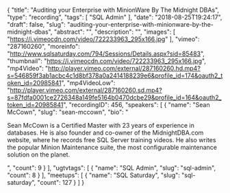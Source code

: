 {
  "title": "Auditing your Enterprise with MinionWare By The Midnight DBAs",
  "type": "recording",
  "tags": [
    "SQL Admin"
  ],
  "date": "2018-08-25T19:24:17",
  "draft": false,
  "slug": "auditing-your-enterprise-with-minionware-by-the-midnight-dbas",
  "abstract": "",
  "description": "",
  "images": [
    "https://i.vimeocdn.com/video/722233963_295x166.jpg"
  ],
  "vimeo": "287160260",
  "moreinfo": "http://www.sqlsaturday.com/794/Sessions/Details.aspx?sid=85483",
  "thumbnail": "https://i.vimeocdn.com/video/722233963_295x166.jpg",
  "mp4Video": "http://player.vimeo.com/external/287160260.hd.mp4?s=546859f3ab1acbc4c1d8bf378a0a2414188239e6&profile_id=174&oauth2_token_id=20985841",
  "mp4VideoLow": "http://player.vimeo.com/external/287160260.sd.mp4?s=87fdfa0001ce2726348a149fe5164b0470dcbe29&profile_id=164&oauth2_token_id=20985841",
  "recordingID": 456,
  "speakers": [
    {
      "name": "Sean McCown",
      "slug": "sean-mccown",
      "bio": "<p>Sean McCown is a Certified Master with 23 years of experience in databases. He is also founder and co-owner of the MidnightDBA.com website, where he records free SQL Server training videos. He also writes the popular Minion Maintenance suite, the most configurable maintenance solution on the planet.</p>",
      "count": 9
    }
  ],
  "ugtvtags": [
    {
      "name": "SQL Admin",
      "slug": "sql-admin",
      "count": 8
    }
  ],
  "meetups": [
    {
      "name": "SQL Saturday",
      "slug": "sql-saturday",
      "count": 127
    }
  ]
}
